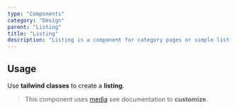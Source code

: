 ```yaml
---
type: "Components"
category: "Design"
parent: "Listing"
title: "Listing"
description: "Listing is a component for category pages or simple listing."
---
```


## Usage

Use **tailwind classes** to create a **listing**.

> This component uses [media](/components/media) see documentation to **customize**.

<demo>
  <div class="gatsby_demo_item" data-iframe="demos/components/listing/usage">
  </div>
</demo>
